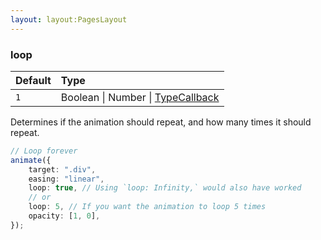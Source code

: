 ```yaml
---
layout: layout:PagesLayout
---
```

### loop

| Default | Type                                                                                   |
| :------ | :------------------------------------------------------------------------------------- |
| `1`     | Boolean \| Number \| [TypeCallback](/docs/api/modules/_okikio_animate.md#typecallback) |

Determines if the animation should repeat, and how many times it should repeat.

```ts
// Loop forever
animate({
    target: ".div",
    easing: "linear",
    loop: true, // Using `loop: Infinity,` would also have worked
    // or
    loop: 5, // If you want the animation to loop 5 times
    opacity: [1, 0],
});
```